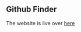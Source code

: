 ## Github Finder
The website is live over <a href="https://abhinandanrajkundan.github.io/github-finder/">here</a>
